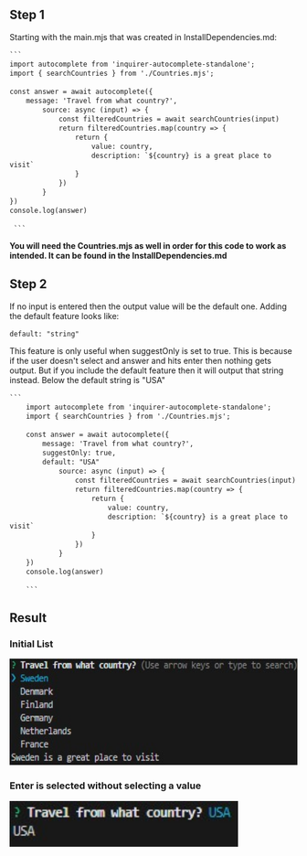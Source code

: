 ## Step 1

Starting with the main.mjs that was created in InstallDependencies.md:

 

    ```
    import autocomplete from 'inquirer-autocomplete-standalone';
    import { searchCountries } from './Countries.mjs';

    const answer = await autocomplete({
        message: 'Travel from what country?',
            source: async (input) => {
                const filteredCountries = await searchCountries(input)
                return filteredCountries.map(country => {
                    return {
                        value: country,
                        description: `${country} is a great place to visit`
                    }       
                })
            }
    })
    console.log(answer) 
    
     ```
__You will need the Countries.mjs as well in order for this code to work as intended. It can be found in the InstallDependencies.md__

## Step 2

If no input is entered then the output value will be the default one. Adding the default feature looks like:

    default: "string"
                
This feature is only useful when suggestOnly is set to true. This is because if the user doesn't select and answer and hits enter then nothing gets output. But if you include the default feature then it will output that string instead. Below the default string is "USA"

    ```
        import autocomplete from 'inquirer-autocomplete-standalone';
        import { searchCountries } from './Countries.mjs';

        const answer = await autocomplete({
            message: 'Travel from what country?',
            suggestOnly: true,
            default: "USA"
                source: async (input) => {
                    const filteredCountries = await searchCountries(input)
                    return filteredCountries.map(country => {
                        return {
                            value: country,
                            description: `${country} is a great place to visit`
                        }           
                    })
                }
        })
        console.log(answer) 
        
        ```

## Result

### Initial List
<img src="Images/PageLimitBefore.JPG" alt="Page Limit Result" width="756" height="186">


### Enter is selected without selecting a value
<img src="Images/DefaultImage.jpg" alt="Page Limit Result" width="400" height="80">

